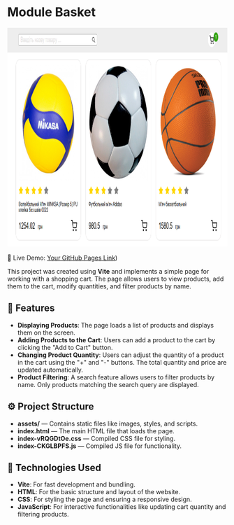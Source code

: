 # Module Basket
<p align="center">
  <img src="img/Screenshot_11.png" alt="Image 1" width="1000" height="500">
 
</p>

🔗 Live Demo:  [Your GitHub Pages Link](https://alexsand-r.github.io/module-basket/))

This project was created using **Vite** and implements a simple page for working with a shopping cart. The page allows users to view products, add them to the cart, modify quantities, and filter products by name.

## 🛒 Features

- **Displaying Products**: The page loads a list of products and displays them on the screen.
- **Adding Products to the Cart**: Users can add a product to the cart by clicking the "Add to Cart" button.
- **Changing Product Quantity**: Users can adjust the quantity of a product in the cart using the "+" and "-" buttons. The total quantity and price are updated automatically.
- **Product Filtering**: A search feature allows users to filter products by name. Only products matching the search query are displayed.

## ⚙️ Project Structure

- **assets/** — Contains static files like images, styles, and scripts.
- **index.html** — The main HTML file that loads the page.
- **index-vRQGDtOe.css** — Compiled CSS file for styling.
- **index-CKGLBPFS.js** — Compiled JS file for functionality.

## 🔧 Technologies Used

- **Vite**: For fast development and bundling.
- **HTML**: For the basic structure and layout of the website.
- **CSS**: For styling the page and ensuring a responsive design.
- **JavaScript**: For interactive functionalities like updating cart quantity and filtering products.



